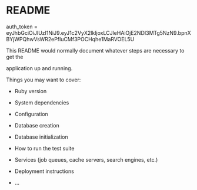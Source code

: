 # README
auth_token = eyJhbGciOiJIUzI1NiJ9.eyJ1c2VyX2lkIjoxLCJleHAiOjE2NDI3MTg5NzN9.bpnXBYjWPQhwVsWR2ePfIuCMf3POCHqhe1MaRVOEL5U

This README would normally document whatever steps are necessary to get the

application up and running.

Things you may want to cover:

* Ruby version

* System dependencies

* Configuration

* Database creation

* Database initialization

* How to run the test suite

* Services (job queues, cache servers, search engines, etc.)

* Deployment instructions

* ...
